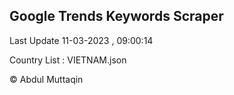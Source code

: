 

## Google Trends Keywords Scraper 
 
Last Update 11-03-2023 , 09:00:14

Country List :
VIETNAM.json



© Abdul Muttaqin 
